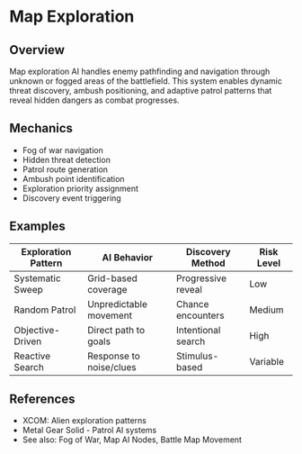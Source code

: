 # Map Exploration

## Overview
Map exploration AI handles enemy pathfinding and navigation through unknown or fogged areas of the battlefield. This system enables dynamic threat discovery, ambush positioning, and adaptive patrol patterns that reveal hidden dangers as combat progresses.

## Mechanics
- Fog of war navigation
- Hidden threat detection
- Patrol route generation
- Ambush point identification
- Exploration priority assignment
- Discovery event triggering

## Examples
| Exploration Pattern | AI Behavior | Discovery Method | Risk Level |
|---------------------|-------------|------------------|------------|
| Systematic Sweep | Grid-based coverage | Progressive reveal | Low |
| Random Patrol | Unpredictable movement | Chance encounters | Medium |
| Objective-Driven | Direct path to goals | Intentional search | High |
| Reactive Search | Response to noise/clues | Stimulus-based | Variable |

## References
- XCOM: Alien exploration patterns
- Metal Gear Solid - Patrol AI systems
- See also: Fog of War, Map AI Nodes, Battle Map Movement